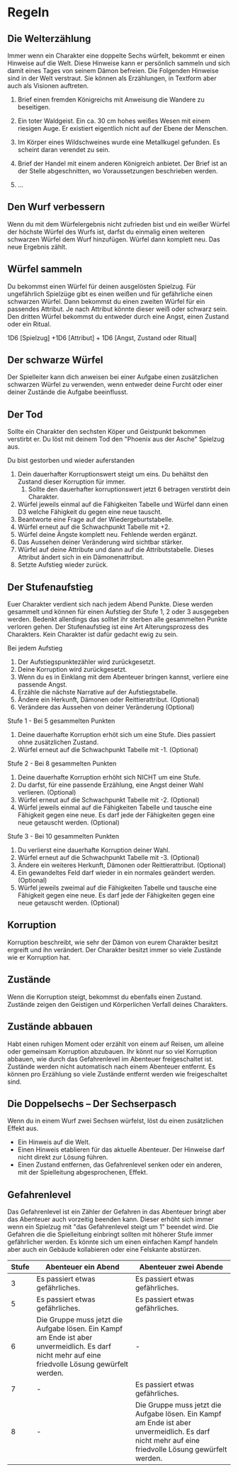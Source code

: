 # Regeln

## Die Welterzählung

Immer wenn ein Charakter eine doppelte Sechs würfelt, bekommt er einen Hinweise auf die Welt. Diese Hinweise kann er persönlich sammeln und sich damit eines Tages von seinem Dämon befreien. Die Folgenden Hinweise sind in der Welt verstraut. Sie können als Erzählungen, in Textform aber auch als Visionen auftreten.

1. Brief einen fremden Königreichs mit Anweisung die Wandere zu beseitigen.

2. Ein toter Waldgeist. Ein ca. 30 cm hohes weißes Wesen mit einem riesigen Auge. Er existiert eigentlich nicht auf der Ebene der Menschen.

3. Im Körper eines Wildschweines wurde eine Metallkugel gefunden. Es scheint daran verendet zu sein.

4. Brief der Handel mit einem anderen Königreich anbietet. Der Brief ist an der Stelle abgeschnitten, wo Voraussetzungen beschrieben werden.

5. …


## Den Wurf verbessern

Wenn du mit dem Würfelergebnis nicht zufrieden bist und ein weißer Würfel der höchste Würfel des Wurfs ist, darfst du einmalig einen weiteren schwarzen Würfel dem Wurf hinzufügen. Würfel dann komplett neu. Das neue Ergebnis zählt.

## Würfel sammeln

Du bekommst einen Würfel für deinen ausgelösten Spielzug. Für ungefährlich Spielzüge gibt es einen weißen und für gefährliche einen schwarzen Würfel. Dann bekommst du einen zweiten Würfel für ein passendes Attribut. Je nach Attribut könnte dieser weiß oder schwarz sein. Den dritten Würfel bekommst du entweder durch eine Angst, einen Zustand oder ein Ritual.

1D6 [Spielzug] +1D6 [Attribut] + 1D6 [Angst, Zustand oder Ritual]

## Der schwarze Würfel

Der Spielleiter kann dich anweisen bei einer Aufgabe einen zusätzlichen schwarzen Würfel zu verwenden, wenn entweder deine Furcht oder einer deiner Zustände die Aufgabe beeinflusst.

## Der Tod

Sollte ein Charakter den sechsten Köper und Geistpunkt bekommen verstirbt er. Du löst mit deinem Tod den "Phoenix aus der Asche" Spielzug aus.

Du bist gestorben und wieder auferstanden

1. Dein dauerhafter Korruptionswert steigt um eins. Du behältst den Zustand dieser Korruption für immer.
   1. Sollte den dauerhafter korruptionswert jetzt 6 betragen verstirbt dein Charakter.
2. Würfel jeweils einmal auf die Fähigkeiten Tabelle und Würfel dann einen D3 welche Fähigkeit du gegen eine neue tauscht.
3. Beantworte eine Frage auf der Wiedergeburtstabelle.
4. Würfel erneut auf die Schwachpunkt Tabelle mit +2.
5. Würfel deine Ängste komplett neu. Fehlende werden ergänzt.
6. Das Aussehen deiner Veränderung wird sichtbar stärker.
7. Würfel auf deine Attribute und dann auf die Attributstabelle. Dieses Attribut ändert sich in ein Dämonenattribut.
8. Setzte Aufstieg wieder zurück.

## Der Stufenaufstieg

Euer Charakter verdient sich nach jedem Abend Punkte. Diese werden gesammelt und können für einen Aufstieg der Stufe 1, 2 oder 3 ausgegeben werden. Bedenkt allerdings das solltet ihr sterben alle gesammelten Punkte verloren gehen. Der Stufenaufstieg ist eine Art Alterungsprozess des Charakters. Kein Charakter ist dafür gedacht ewig zu sein. 

Bei jedem Aufstieg

1. Der Aufstiegspunktezähler wird zurückgesetzt.
2. Deine Korruption wird zurückgesetzt. 
3. Wenn du es in Einklang mit dem Abenteuer bringen kannst, verliere eine passende Angst.
4. Erzähle die nächste Narrative auf der Aufstiegstabelle.
5. Ändere ein Herkunft, Dämonen oder Reittierattribut. (Optional)
6. Verändere das Aussehen von deiner Veränderung (Optional)

Stufe 1 - Bei 5 gesammelten Punkten

1. Deine dauerhafte Korruption erhöt sich um eine Stufe. Dies passiert ohne zusätzlichen Zustand.
2. Würfel erneut auf die Schwachpunkt Tabelle mit -1. (Optional)

Stufe 2 - Bei 8 gesammelten Punkten

1. Deine dauerhafte Korruption erhöht sich NICHT um eine Stufe.
2. Du darfst, für eine passende Erzählung, eine Angst deiner Wahl verlieren. (Optional)
3. Würfel erneut auf die Schwachpunkt Tabelle mit -2. (Optional)
4. Würfel jeweils einmal auf die Fähigkeiten Tabelle und tausche eine Fähigkeit gegen eine neue. Es darf jede der Fähigkeiten gegen eine neue getauscht werden. (Optional)

Stufe 3 - Bei 10 gesammelten Punkten

1. Du verlierst eine dauerhafte Korruption deiner Wahl.
2. Würfel erneut auf die Schwachpunkt Tabelle mit -3. (Optional)
3. Ändere ein weiteres Herkunft, Dämonen oder Reittierattribut. (Optional)
4. Ein gewandeltes Feld darf wieder in ein normales geändert werden. (Optional)
5. Würfel jeweils zweimal auf die Fähigkeiten Tabelle und tausche eine Fähigkeit gegen eine neue. Es darf jede der Fähigkeiten gegen eine neue getauscht werden. (Optional)

## Korruption

Korruption beschreibt, wie sehr der Dämon von eurem Charakter besitzt ergreift und ihn verändert. Der Charakter besitzt immer so viele Zustände wie er Korruption hat.

## Zustände

Wenn die Korruption steigt, bekommst du ebenfalls einen Zustand. Zustände zeigen den Geistigen und Körperlichen Verfall deines Charakters.

## Zustände abbauen

Habt einen ruhigen Moment oder erzählt von einem auf Reisen, um alleine oder gemeinsam Korruption abzubauen. Ihr könnt nur so viel Korruption abbauen, wie durch das Gefahrenlevel im Abenteuer freigeschaltet ist. Zustände werden nicht automatisch nach einem Abenteuer entfernt. Es können pro Erzählung so viele Zustände entfernt werden wie freigeschaltet sind.

## Die Doppelsechs – Der Sechserpasch

Wenn du in einem Wurf zwei Sechsen würfelst, löst du einen zusätzlichen Effekt aus. 

- Ein Hinweis auf die Welt.
- Einen Hinweis etablieren für das aktuelle Abenteuer. Der Hinweise darf nicht direkt zur Lösung führen.
- Einen Zustand entfernen, das Gefahrenlevel senken oder ein anderen, mit der Spielleitung abgesprochenen, Effekt.

## Gefahrenlevel

Das Gefahrenlevel ist ein Zähler der Gefahren in das Abenteuer bringt aber das Abenteuer auch vorzeitig beenden kann. Dieser erhöht sich immer wenn ein Spielzug mit "das Gefahrenlevel steigt um 1" beendet wird. Die Gefahren die die Spielleitung einbringt sollten mit höherer Stufe immer gefährlicher werden. Es könnte sich um einen einfachen Kampf handeln aber auch ein Gebäude kollabieren oder eine Felskante abstürzen.

| Stufe | Abenteuer ein Abend                                          | Abenteuer zwei Abende                                        |
| ----- | ------------------------------------------------------------ | ------------------------------------------------------------ |
| 3     | Es passiert etwas gefährliches.                              | Es passiert etwas gefährliches.                              |
| 5     | Es passiert etwas gefährliches.                              | Es passiert etwas gefährliches.                              |
| 6     | Die Gruppe muss jetzt die Aufgabe lösen. Ein Kampf am Ende ist aber unvermeidlich. Es darf nicht mehr auf eine friedvolle Lösung gewürfelt werden. | -                                                            |
| 7     | -                                                            | Es passiert etwas gefährliches.                              |
| 8     | -                                                            | Die Gruppe muss jetzt die Aufgabe lösen. Ein Kampf am Ende ist aber unvermeidlich. Es darf nicht mehr auf eine friedvolle Lösung gewürfelt werden. |


